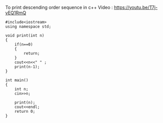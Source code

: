 To print descending order sequence in c++ 
Video : https://youtu.be/T7j-vEQ1RmQ
```
#include<iostream>
using namespace std;

void print(int n)
{
    if(n==0)
    {
        return;
    }
    cout<<n<<" " ;
    print(n-1);
}

int main()
{
    int n;
    cin>>n;

    print(n);
    cout<<endl;
    return 0;
}
```